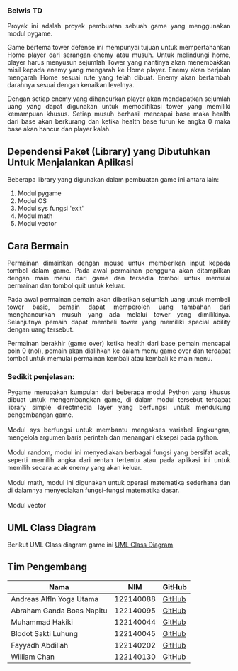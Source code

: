 ### Belwis TD


<p align="justify"">
 Proyek ini adalah proyek pembuatan sebuah game yang menggunakan modul pygame.
</p>

<p align="justify"">
 Game bertema tower defense ini mempunyai tujuan untuk mempertahankan Home player dari serangan enemy atau musuh. Untuk melindungi home, player harus menyusun sejumlah Tower yang nantinya akan menembakkan misil kepada enemy yang mengarah ke Home player. Enemy akan berjalan mengarah Home sesuai rute yang telah dibuat. Enemy akan bertambah darahnya sesuai dengan kenaikan levelnya.
</p>

<p align="justify"">
 Dengan setiap enemy yang dihancurkan player akan mendapatkan sejumlah uang yang dapat digunakan untuk memodifikasi tower yang memiliki kemampuan khusus. Setiap musuh berhasil mencapai base maka health dari base akan berkurang dan ketika health base turun ke angka 0 maka base akan hancur dan player kalah.
</p>

## Dependensi Paket (Library) yang Dibutuhkan Untuk Menjalankan Aplikasi
Beberapa library yang digunakan dalam pembuatan game ini antara lain:

1. Modul pygame
2. Modul OS
3. Modul sys fungsi 'exit'
4. Modul math
5. Modul vector
   
## Cara Bermain

<p align="justify"">
 Permainan dimainkan dengan mouse untuk memberikan input kepada tombol dalam game. Pada awal permainan pengguna akan ditampilkan dengan main menu dari game dan tersedia tombol untuk memulai permainan dan tombol quit untuk keluar.
</p>

<p align="justify"">
 Pada awal permainan pemain akan diberikan sejumlah uang untuk membeli tower basic, pemain dapat memperoleh uang tambahan dari menghancurkan musuh yang ada melalui tower yang dimilikinya. Selanjutnya pemain dapat membeli tower yang memiliki special ability dengan uang tersebut.
</p>

<p align="justify"">
 Permainan berakhir (game over) ketika health dari base pemain mencapai poin 0 (nol), pemain akan dialihkan ke dalam menu game over dan terdapat tombol untuk memulai permainan kembali atau kembali ke main menu.
</p> 

### Sedikit penjelasan:

<p align="justify"">
 Pygame merupakan kumpulan dari beberapa modul Python yang khusus dibuat untuk mengembangkan game, di dalam modul tersebut terdapat library simple directmedia layer yang berfungsi untuk mendukung pengembangan game. <br><br>
 Modul sys berfungsi untuk membantu mengakses variabel lingkungan, mengelola argumen baris perintah dan menangani eksepsi pada python.<br><br>
 Modul random, modul ini menyediakan berbagai fungsi yang bersifat acak, seperti memilih angka dari rentan tertentu atau pada aplikasi ini untuk memilih secara acak enemy yang akan keluar.<br><br>
 Modul math, modul ini digunakan untuk operasi matematika sederhana dan di dalamnya menyediakan fungsi-fungsi matematika dasar.<br><br>
 Modul vector 
</p>

## UML Class Diagram
Berikut UML Class diagram game ini [UML Class Diagram](https://docs.google.com/presentation/d/18d8pZqbxZVnf1Y8EA2RH1AyYelGW69cQ/edit?usp=sharing&ouid=114934909865844875436&rtpof=true&sd=true) 

## Tim Pengembang
|Nama|NIM|GitHub|
|----|----|----|
|Andreas AlfIn Yoga Utama|122140088|[GitHub](https://github.com/Andreas122140088)|
|Abraham Ganda Boas Napitu|122140095|[GitHub](https://github.com/Brammzz)|
|Muhammad Hakiki|122140044|[GitHub](https://github.com/Hakiki12345)|
|Blodot Sakti Luhung|122140045|[GitHub](https://github.com/BlodotSakti)|
|Fayyadh Abdillah|122140202|[GitHub](https://github.com/itsmefayyadh)|
|William Chan|122140130|[GitHub](https://github.com/WilliamChan1405)|
